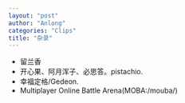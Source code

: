 ```yaml
---
layout: "post"
author: "Anlong"
categories: "Clips"
title: "杂录"
---
```

- 留兰香
- 开心果、阿月浑子、必思答。pistachio.
- 幸福定格/Gedeon.
- Multiplayer Online Battle Arena(MOBA:/mouba/)
